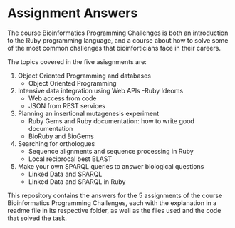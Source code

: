 # Assignment Answers
The course Bioinformatics Programming Challenges is both an introduction to the Ruby programming language, and a course about how to solve some of the most common challenges that bioinforticians face in their careers. 

The topics covered in the five asisgnments are:
1) Object Oriented Programming and databases
    - Object Oriented Programming
2) Intensive data integration using Web APIs
    -Ruby Ideoms
    - Web access from code
    - JSON from REST services
3) Planning an insertional mutagenesis experiment
    - Ruby Gems and Ruby documentation: how to write good documentation
    - BioRuby and BioGems
4) Searching for orthologues
    - Sequence alignments and sequence processing in Ruby
    - Local reciprocal best BLAST 
5) Make your own SPARQL queries to answer biological questions
    - Linked Data and SPARQL
    - Linked Data and SPARQL in Ruby

This repository contains the answers for the 5 assignments of the course Bioinformatics Programming Challenges, each with the explanation in a readme file in its respective folder, as well as the files used and the code that solved the task.


